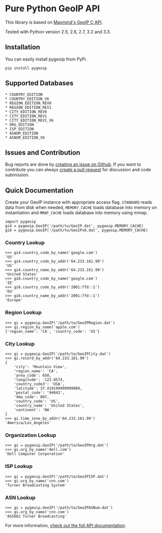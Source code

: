 # Pure Python GeoIP API #

This library is based on [Maxmind's GeoIP C API](https://github.com/maxmind/geoip-api-c).

Tested with Python version 2.5, 2.6, 2.7, 3.2 and 3.3.

## Installation ##

You can easily install pygeoip from PyPi.

    pip install pygeoip

## Supported Databases ##

    * COUNTRY_EDITION
    * COUNTRY_EDITION_V6
    * REGION_EDITION_REV0
    * REGION_EDITION_REV1
    * CITY_EDITION_REV0
    * CITY_EDITION_REV1
    * CITY_EDITION_REV1_V6
    * ORG_EDITION
    * ISP_EDITION
    * ASNUM_EDITION
    * ASNUM_EDITION_V6

## Issues and Contribution ##

Bug reports are done by [creating an issue on Github](https://github.com/appliedsec/pygeoip/issues). If you want to contribute you can always [create a pull request](https://github.com/appliedsec/pygeoip/pulls) for discussion and code submission.

## Quick Documentation ##

Create your GeoIP instance with appropriate access flag. `STANDARD` reads data from disk when needed, `MEMORY_CACHE` loads database into memory on instantiation and `MMAP_CACHE` loads database into memory using mmap.

    import pygeoip
    gi4 = pygeoip.GeoIP('/path/to/GeoIP.dat', pygeoip.MEMORY_CACHE)
    gi6 = pygeoip.GeoIP('/path/to/GeoIPv6.dat', pygeoip.MEMORY_CACHE)

### Country Lookup ###

    >>> gi4.country_code_by_name('google.com')
    'US'
    >>> gi4.country_code_by_addr('64.233.161.99')
    'US'
    >>> gi4.country_name_by_addr('64.233.161.99')
    'United States'
    >>> gi6.country_code_by_name('google.com')
    'IE'
    >>> gi6.country_code_by_addr('2001:7fd::1')
    'EU'
    >>> gi6.country_name_by_addr('2001:7fd::1')
    'Europe'

### Region Lookup ###

    >>> gi = pygeoip.GeoIP('/path/to/GeoIPRegion.dat')
    >>> gi.region_by_name('apple.com')
    {'region_name': 'CA', 'country_code': 'US'}

### City Lookup ###

    >>> gi = pygeoip.GeoIP('/path/to/GeoIPCity.dat')
    >>> gi.record_by_addr('64.233.161.99')
    {
        'city': 'Mountain View',
        'region_name': 'CA',
        'area_code': 650,
        'longitude': -122.0574,
        'country_code3': 'USA',
        'latitude': 37.419199999999989,
        'postal_code': '94043',
        'dma_code': 807,
        'country_code': 'US',
        'country_name': 'United States',
        'continent': 'NA'
    }
    >>> gi.time_zone_by_addr('64.233.161.99')
    'America/Los_Angeles'

### Organization Lookup ###

    >>> gi = pygeoip.GeoIP('/path/to/GeoIPOrg.dat')
    >>> gi.org_by_name('dell.com')
    'Dell Computer Corporation'

### ISP Lookup ###

    >>> gi = pygeoip.GeoIP('/path/to/GeoIPISP.dat')
    >>> gi.org_by_name('cnn.com')
    'Turner Broadcasting System'

### ASN Lookup ###

    >>> gi = pygeoip.GeoIP('/path/to/GeoIPASNum.dat')
    >>> gi.org_by_name('cnn.com')
    'AS5662 Turner Broadcasting'

For more information, [check out the full API documentation](http://packages.python.org/pygeoip).

